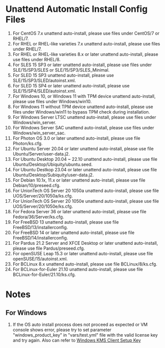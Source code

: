 # Unattend Automatic Install Config Files
1. For CentOS 7.x unattend auto-install, please use files under CentOS/7 or RHEL/7.
2. For RHEL or RHEL-like varieties 7.x unattend auto-install, please use files under RHEL/7.
3. For RHEL or RHEL-like varieties 8.x or later unattend auto-install, please use files under RHEL/8.
4. For SLES 15 SP3 or later unattend auto-install, please use files under SLE/15/SP3/SLES or SLE/15/SP3/SLES_Minimal.
5. For SLED 15 SP3 unattend auto-install, please use SLE/15/SP3/SLED/autoinst.xml.
6. For SLED 15 SP4 or later unattend auto-install, please use SLE/15/SP4/SLED/autoinst.xml.
7. For Windows 10, or Windows 11 with TPM device unattend auto-install, please use files under Windows/win10.
8. For Windows 11 without TPM device unattend auto-install, please use files under Windows/win11 to bypass TPM check during installation.
9. For Windows Server LTSC unattend auto-install, please use files under Windows/win_server.
10. For Windows Server SAC unattend auto-install, please use files under Windows/win_server_sac.
11. For Photon OS 3.0 or later unattend auto-install, please use file Photon/ks.cfg.
12. For Ubuntu Server 20.04 or later unattend auto-install, please use file Ubuntu/Server/user-data.j2.
13. For Ubuntu Desktop 20.04 ~ 22.10 unattend auto-install, please use file Ubuntu/Desktop/Ubiquity/ubuntu.seed.
14. For Ubuntu Destkop 23.04 or later unattend auto-install, please use file Ubuntu/Desktop/Subiquity/user-data.j2.
15. For Debian 10.1x, 11.x or later unattend auto-install, please use file Debian/10/preseed.cfg.
16. For UnionTech OS Server 20 1050a unattend auto-install, please use file UOS/Server/20/1050a/ks.cfg.
17. For UnionTech OS Server 20 1050e unattend auto-install, please use file UOS/Server/20/1050e/ks.cfg.
18. For Fedora Server 36 or later unattend auto-install, please use file Fedora/36/Server/ks.cfg.
19. For FreeBSD 13 unattend auto-install, please use file FreeBSD/13/installerconfig.
20. For FreeBSD 14 or later unattend auto-install, please use file FreeBSD/14/installerconfig.
21. For Pardus 21.2 Server and XFCE Desktop or later unattend auto-install, please use file Pardus/preseed.cfg.
22. For openSUSE Leap 15.3 or later unattend auto-install, please use file openSUSE/15/autoinst.xml.
23. For BCLinux 8.x unattend auto-install, please use file BCLinux/8/ks.cfg.
24. For BCLinux-for-Euler 21.10 unattend auto-install, please use file BCLinux-for-Euler/21.10/ks.cfg.

# Notes
## For Windows
1. If the OS auto install process does not proceed as expected or VM console shows error,
please try to set parameter "windows_product_key" in "vars/test.yml" file with the valid
license key and try again.
Also can refer to [Windows KMS Client Setup Key](https://docs.microsoft.com/en-us/windows-server/get-started/kmsclientkeys)
